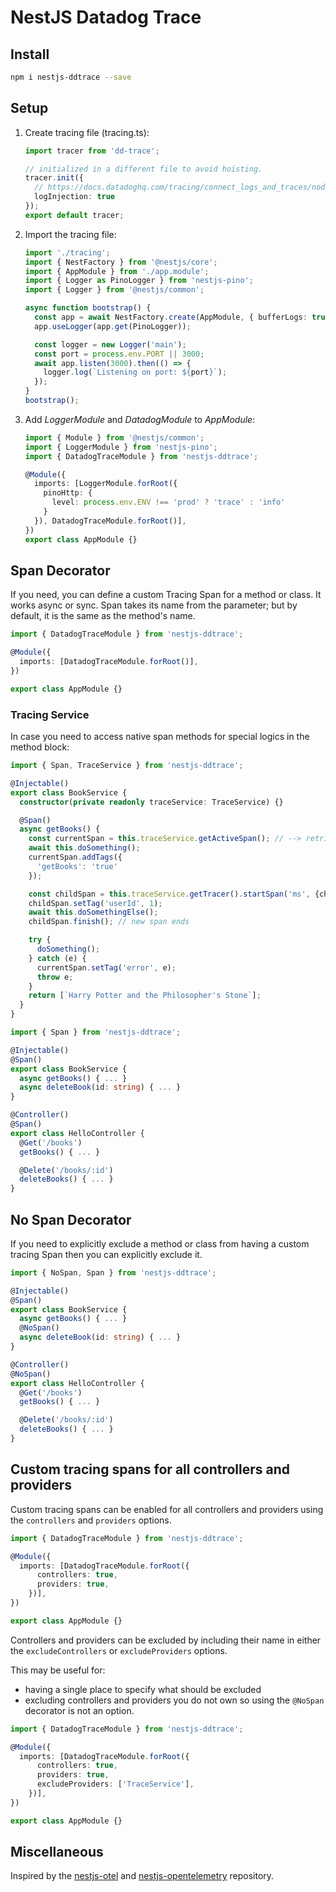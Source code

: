 # NestJS Datadog Trace

## Install

```sh
npm i nestjs-ddtrace --save
```

## Setup

1. Create tracing file (tracing.ts):

    ```ts
    import tracer from 'dd-trace';

    // initialized in a different file to avoid hoisting.
    tracer.init({
      // https://docs.datadoghq.com/tracing/connect_logs_and_traces/nodejs/
      logInjection: true
    });
    export default tracer;

    ```

2. Import the tracing file:

    ```ts
    import './tracing';
    import { NestFactory } from '@nestjs/core';
    import { AppModule } from './app.module';
    import { Logger as PinoLogger } from 'nestjs-pino';
    import { Logger } from '@nestjs/common';

    async function bootstrap() {
      const app = await NestFactory.create(AppModule, { bufferLogs: true });
      app.useLogger(app.get(PinoLogger));

      const logger = new Logger('main');
      const port = process.env.PORT || 3000;
      await app.listen(3000).then(() => {
        logger.log(`Listening on port: ${port}`);
      });
    }
    bootstrap();
    ```

3. Add *LoggerModule* and *DatadogModule* to *AppModule*:

    ```ts
    import { Module } from '@nestjs/common';
    import { LoggerModule } from 'nestjs-pino';
    import { DatadogTraceModule } from 'nestjs-ddtrace';

    @Module({
      imports: [LoggerModule.forRoot({
        pinoHttp: {
          level: process.env.ENV !== 'prod' ? 'trace' : 'info'
        }
      }), DatadogTraceModule.forRoot()],
    })
    export class AppModule {}
    ```

## Span Decorator

If you need, you can define a custom Tracing Span for a method or class. It works async or sync. Span takes its name from the parameter; but by default, it is the same as the method's name.

```ts
import { DatadogTraceModule } from 'nestjs-ddtrace';

@Module({
  imports: [DatadogTraceModule.forRoot()],
})

export class AppModule {}
```

### Tracing Service

In case you need to access native span methods for special logics in the method block:

```ts
import { Span, TraceService } from 'nestjs-ddtrace';

@Injectable()
export class BookService {
  constructor(private readonly traceService: TraceService) {}

  @Span()
  async getBooks() {
    const currentSpan = this.traceService.getActiveSpan(); // --> retrives current span, comes from http or @Span
    await this.doSomething();
    currentSpan.addTags({
      'getBooks': 'true'
    });

    const childSpan = this.traceService.getTracer().startSpan('ms', {childOf: currentSpan});
    childSpan.setTag('userId', 1);
    await this.doSomethingElse();
    childSpan.finish(); // new span ends

    try {
      doSomething();
    } catch (e) {
      currentSpan.setTag('error', e);
      throw e;
    }
    return [`Harry Potter and the Philosopher's Stone`];
  }
}
```

```ts
import { Span } from 'nestjs-ddtrace';

@Injectable()
@Span()
export class BookService {
  async getBooks() { ... }
  async deleteBook(id: string) { ... }
}

@Controller()
@Span()
export class HelloController {
  @Get('/books')
  getBooks() { ... }

  @Delete('/books/:id')
  deleteBooks() { ... }
}
```

## No Span Decorator

If you need to explicitly exclude a method or class from having a custom tracing Span then
you can explicitly exclude it.

```ts
import { NoSpan, Span } from 'nestjs-ddtrace';

@Injectable()
@Span()
export class BookService {
  async getBooks() { ... }
  @NoSpan()
  async deleteBook(id: string) { ... }
}

@Controller()
@NoSpan()
export class HelloController {
  @Get('/books')
  getBooks() { ... }

  @Delete('/books/:id')
  deleteBooks() { ... }
}
```

## Custom tracing spans for all controllers and providers

Custom tracing spans can be enabled for all controllers
and providers using the `controllers` and `providers` options.

```ts
import { DatadogTraceModule } from 'nestjs-ddtrace';

@Module({
  imports: [DatadogTraceModule.forRoot({
      controllers: true,
      providers: true,
    })],
})

export class AppModule {}
```

Controllers and providers can be excluded by including their name in
either the `excludeControllers` or `excludeProviders` options.

This may be useful for:

- having a single place to specify what should be excluded
- excluding controllers and providers you do not own so using the `@NoSpan` decorator is not an option.

```ts
import { DatadogTraceModule } from 'nestjs-ddtrace';

@Module({
  imports: [DatadogTraceModule.forRoot({
      controllers: true,
      providers: true,
      excludeProviders: ['TraceService'],
    })],
})

export class AppModule {}
```

## Miscellaneous

Inspired by the [nestjs-otel](https://github.com/pragmaticivan/nestjs-otel) and [nestjs-opentelemetry](https://github.com/MetinSeylan/Nestjs-OpenTelemetry#readme) repository.
